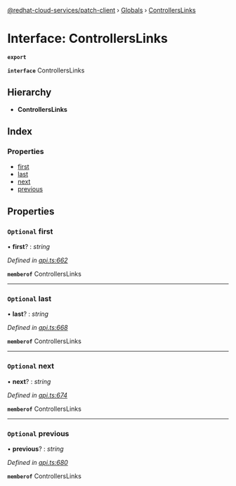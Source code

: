 [@redhat-cloud-services/patch-client](../README.md) › [Globals](../globals.md) › [ControllersLinks](controllerslinks.md)

# Interface: ControllersLinks

**`export`** 

**`interface`** ControllersLinks

## Hierarchy

* **ControllersLinks**

## Index

### Properties

* [first](controllerslinks.md#optional-first)
* [last](controllerslinks.md#optional-last)
* [next](controllerslinks.md#optional-next)
* [previous](controllerslinks.md#optional-previous)

## Properties

### `Optional` first

• **first**? : *string*

*Defined in [api.ts:662](https://github.com/RedHatInsights/javascript-clients/blob/63c8a77/packages/patch/api.ts#L662)*

**`memberof`** ControllersLinks

___

### `Optional` last

• **last**? : *string*

*Defined in [api.ts:668](https://github.com/RedHatInsights/javascript-clients/blob/63c8a77/packages/patch/api.ts#L668)*

**`memberof`** ControllersLinks

___

### `Optional` next

• **next**? : *string*

*Defined in [api.ts:674](https://github.com/RedHatInsights/javascript-clients/blob/63c8a77/packages/patch/api.ts#L674)*

**`memberof`** ControllersLinks

___

### `Optional` previous

• **previous**? : *string*

*Defined in [api.ts:680](https://github.com/RedHatInsights/javascript-clients/blob/63c8a77/packages/patch/api.ts#L680)*

**`memberof`** ControllersLinks

